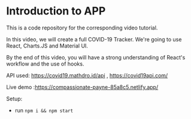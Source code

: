 # Introduction to APP
This is a code repository for the corresponding video tutorial. 

In this video, we will create a full COVID-19 Tracker. We're going to use React, Charts.JS and Material UI.

By the end of this video, you will have a strong understanding of React's workflow and the use of hooks.

API used: https://covid19.mathdro.id/api , https://covid19api.com/

Live demo :https://compassionate-payne-85a8c5.netlify.app/

Setup:
- run ```npm i && npm start```
